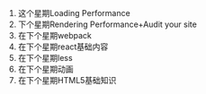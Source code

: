 1. 这个星期Loading Performance
2. 下个星期Rendering Performance+Audit your site
3. 在下个星期webpack
4. 在下个星期react基础内容
5. 在下个星期less
6. 在下个星期动画
7. 在下个星期HTML5基础知识
